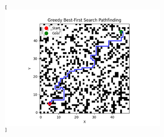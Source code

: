 [![LinkedIn_Banner](https://github.com/Aakashluharpanchal/Greedy-Best-First-Search-algorithm/blob/f60a1dec67ae035789ff66c3d0380fba2bb03255/Greedy%20Best-First%20Search.png)]

